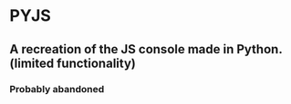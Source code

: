 # PYJS
## A recreation of the JS console made in Python. (limited functionality)
### Probably abandoned 
